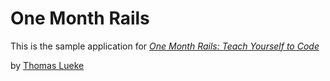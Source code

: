 # One Month Rails

This is the sample application for 
[*One Month Rails: Teach Yourself to Code*](http://onemonthrails.com)

by [Thomas Lueke](http://twitter.com/tlueke)